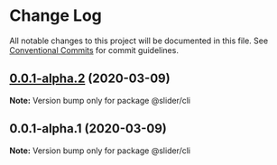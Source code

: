 # Change Log

All notable changes to this project will be documented in this file.
See [Conventional Commits](https://conventionalcommits.org) for commit guidelines.

## [0.0.1-alpha.2](https://github.com/vibodev/lernaDemo/compare/@slider/cli@0.0.1-alpha.1...@slider/cli@0.0.1-alpha.2) (2020-03-09)

**Note:** Version bump only for package @slider/cli





## 0.0.1-alpha.1 (2020-03-09)

**Note:** Version bump only for package @slider/cli
